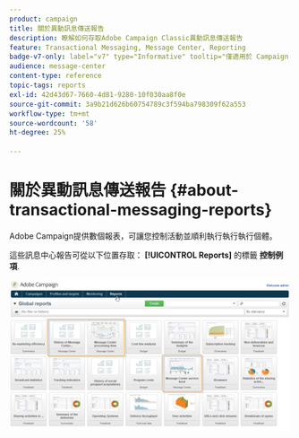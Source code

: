 ```yaml
---
product: campaign
title: 關於異動訊息傳送報告
description: 瞭解如何存取Adobe Campaign Classic異動訊息傳送報告
feature: Transactional Messaging, Message Center, Reporting
badge-v7-only: label="v7" type="Informative" tooltip="僅適用於 Campaign Classic v7"
audience: message-center
content-type: reference
topic-tags: reports
exl-id: 42d43d67-7660-4d81-9280-10f030aa8f0e
source-git-commit: 3a9b21d626b60754789c3f594ba798309f62a553
workflow-type: tm+mt
source-wordcount: '58'
ht-degree: 25%

---
```


# 關於異動訊息傳送報告 {#about-transactional-messaging-reports}



Adobe Campaign提供數個報表，可讓您控制活動並順利執行執行執行個體。

這些訊息中心報告可從以下位置存取： **[!UICONTROL Reports]** 的標籤 **控制例項**.

![](assets/messagecenter_reporting_002.png)
